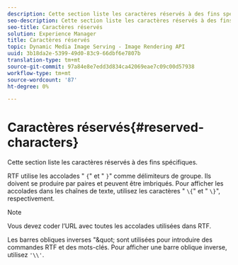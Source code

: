 ```yaml
---
description: Cette section liste les caractères réservés à des fins spécifiques.
seo-description: Cette section liste les caractères réservés à des fins spécifiques.
seo-title: Caractères réservés
solution: Experience Manager
title: Caractères réservés
topic: Dynamic Media Image Serving - Image Rendering API
uuid: 3b18da2e-5399-49d0-83c9-66dbf6e7807b
translation-type: tm+mt
source-git-commit: 97a84e8e7edd3d834ca42069eae7c09c00d57938
workflow-type: tm+mt
source-wordcount: '87'
ht-degree: 0%

---
```



# Caractères réservés{#reserved-characters}

Cette section liste les caractères réservés à des fins spécifiques.

RTF utilise les accolades &quot; `{`&quot; et &quot; `}`&quot; comme délimiteurs de groupe. Ils doivent se produire par paires et peuvent être imbriqués. Pour afficher les accolades dans les chaînes de texte, utilisez les caractères &quot; `\{`&quot; et &quot; `\}`&quot;, respectivement.

>[!NOTE]
>
>Vous devez coder l’URL avec toutes les accolades utilisées dans RTF.

Les barres obliques inverses &quot;\&quot; sont utilisées pour introduire des commandes RTF et des mots-clés. Pour afficher une barre oblique inverse, utilisez `'\\'`.
